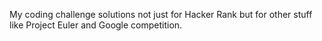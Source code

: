My coding challenge solutions not just for Hacker Rank but for other stuff like Project Euler and Google competition.
